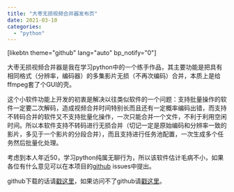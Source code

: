 ```yaml
---
title: "大枣无损视频合并器发布页"
date: 2021-03-10
categories: 
  - "python"
---
```


\[likebtn theme="github" lang="auto" bp\_notify="0"\]

大枣无损视频合并器是我在学习python中的一个练手作品，其主要功能是把具有相同格式（分辨率，编码器）的多集影片无损（不再次编码）合并，本质上是给ffmpeg套了个GUI的壳。

这个小软件功能上开发的初衷是解决以往类似软件的一个问题：支持批量操作的软件一定要二次解码，造成视频合并时间特别长而且还有一定概率编码出错，而支持不转码合并的软件又不支持批量化操作，一次只能合并一个文件，不利于利用空闲时间。所以本软件支持不转码进行无损合并（切记一定是原始编码和分辨率一致的影片，多见于一个影片的分段合并），而且支持进行任务池配置，一次生成多个任务然后批量化处理。

考虑到本人年近50，学习python纯属无聊行为，所以该软件估计毛病不小，如果各位有什么意见可以在本项目的[github](https://github.com/playmsg/chinese-date) issues中提出。

github下载的话请[戳这里](https://github.com/playmsg/chinese-date/releases)，如果访问不了github请[戳这里](https://dvd3.net/downloads/cdffmpeg2021-03.zip)。
